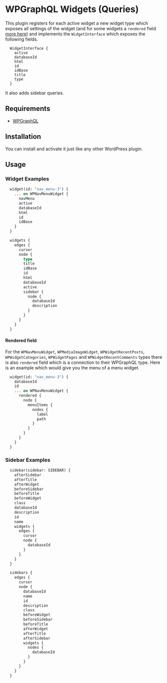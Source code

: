 # WPGraphQL Widgets (Queries)
This plugin registers for each active widget a new widget type which exposes all settings of the widget (and for some widgets a `rendered` field [more here](#rendered-field)) and implements the `WidgetInterface` which exposes the following fields.
```
  WidgetInterface {
    active
    databaseId
    html
    id
    idBase
    title
    type
  }
```
It also adds sidebar queries.
## Requirements
- [WPGraphQL](https://github.com/wp-graphql/wp-graphql)

## Installation
You can install and activate it just like any other WordPress plugin.

## Usage
### Widget Examples
```graphql
  widget(id: "nav_menu-3") {
    ... on WPNavMenuWidget {
      navMenu
      active
      databaseId
      html
      id
      idBase
    }
  }
```
```graphql
  widgets {
    edges {
      cursor
      node {
        type
        title
        idBase
        id
        html
        databaseId
        active
        sidebar {
          node {
            databaseId
            description
          }
        }
      }
    }
  }
```
#### Rendered field
For the `WPNavMenuWidget`, `WPMediaImageWidget`, `WPWidgetRecentPosts`, `WPWidgetCategories`, `WPWidgetPages` and `WPWidgetRecentComments` types there is also `rendered` field which is a connection to their WPGraphQL type. Here is an example which would give you the menu of a menu widget.
```graphql
  widget(id: "nav_menu-3") {
    databaseId
    id
    ... on WPNavMenuWidget {
      rendered {
        node {
          menuItems {
            nodes {
              label
              path
            }
          }
        }
      }
    }
  }
```

### Sidebar Examples
```graphql
  sidebar(sidebar: SIDEBAR) {
    afterSidebar
    afterTitle
    afterWidget
    beforeSidebar
    beforeTitle
    beforeWidget
    class
    databaseId
    description
    id
    name
    widgets {
      edges {
        cursor
        node {
          databaseId
        }
      }
    }
  }
```
```graphql
  sidebars {
    edges {
      cursor
      node {
        databaseId
        name
        id
        description
        class
        beforeWidget
        beforeSidebar
        beforeTitle
        afterWidget
        afterTitle
        afterSidebar
        widgets {
          nodes {
            databaseId
          }
        }
      }
    }
  }
```
